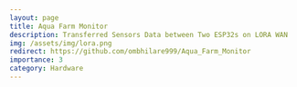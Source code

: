 ```yaml
---
layout: page
title: Aqua Farm Monitor
description: Transferred Sensors Data between Two ESP32s on LORA WAN
img: /assets/img/lora.png
redirect: https://github.com/ombhilare999/Aqua_Farm_Monitor
importance: 3
category: Hardware
---
```


